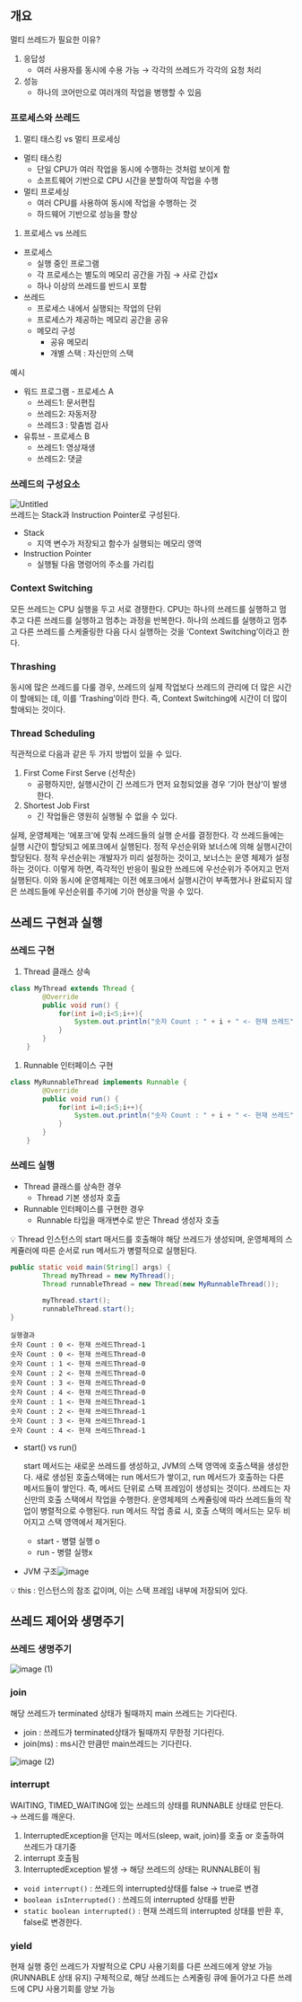 ## 개요
멀티 쓰레드가 필요한 이유? 

1. 응답성
    - 여러 사용자를 동시에 수용 가능 → 각각의 쓰레드가 각각의 요청 처리
2. 성능
    - 하나의 코어만으로 여러개의 작업을 병행할 수 있음

### 프로세스와 쓰레드

1. 멀티 태스킹 vs 멀티 프로세싱
- 멀티 태스킹
    - 단일 CPU가 여러 작업을 동시에 수행하는 것처럼 보이게 함
    - 소프트웨어 기반으로 CPU 시간을 분할하여 작업을 수행
- 멀티 프로세싱
    - 여러 CPU를 사용하여 동시에 작업을 수행하는 것
    - 하드웨어 기반으로 성능을 향상

1. 프로세스 vs 쓰레드
- 프로세스
    - 실행 중인 프로그램
    - 각 프로세스는 별도의 메모리 공간을 가짐 → 사로 간섭x
    - 하나 이상의 쓰레드를 반드시 포함
- 쓰레드
    - 프로세스 내에서 실행되는 작업의 단위
    - 프로세스가 제공하는 메모리 공간을 공유
    - 메모리 구성
        - 공유 메모리
        - 개별 스택 : 자신만의 스택

예시

- 워드 프로그램 - 프로세스 A
    - 쓰레드1: 문서편집
    - 쓰레드2: 자동저장
    - 쓰레드3 : 맞춤범 검사
- 유튜브 - 프로세스 B
    - 쓰레드1: 영상재생
    - 쓰레드2: 댓글

### 쓰레드의 구성요소
![Untitled](https://github.com/user-attachments/assets/7eb6bc12-d920-406d-bb9a-3c9bd4c72b28)  
쓰레드는 Stack과 Instruction Pointer로 구성된다.

- Stack
    - 지역 변수가 저장되고 함수가 실행되는 메모리 영역
- Instruction Pointer
    - 실행될 다음 명령어의 주소를 가리킴

### Context Switching
모든 쓰레드는 CPU 실행을 두고 서로 경쟁한다.  CPU는 하나의 쓰레드를 실행하고 멈추고 다른 쓰레드를 실행하고 멈추는 과정을 반복한다. 하나의 쓰레드를 실행하고 멈추고 다른 쓰레드를 스케줄링한 다음 다시 실행하는 것을 ‘Context Switching’이라고 한다.

### Thrashing
동시에 많은 쓰레드를 다룰 경우, 쓰레드의 실제 작업보다 쓰레드의 관리에 더 많은 시간이 할애되는 데, 이를 ‘Trashing’이라 한다. 즉, Context Switching에 시간이 더 많이 할애되는 것이다.


### Thread Scheduling


직관적으로 다음과 같은 두 가지 방법이 있을 수 있다.

1. First Come First Serve (선착순)
    - 공평하지만, 실행시간이 긴 쓰레드가 먼저 요청되었을 경우 ‘기아 현상’이 발생한다.
2. Shortest Job First
    - 긴 작업들은 영원히 실행될 수 없을 수 있다.

실제, 운영체제는 ‘에포크’에 맞춰 쓰레드들의 실행 순서를 결정한다. 각 쓰레드들에는 실행 시간이 할당되고 에포크에서 실행된다. 정적 우선순위와 보너스에 의해 실행시간이 할당된다. 정적 우선순위는 개발자가 미리 설정하는 것이고, 보너스는 운영 체제가 설정하는 것이다. 이렇게 하면, 즉각적인 반응이 필요한 쓰레드에 우선순위가 주어지고 먼저 실행된다. 이와 동시에 운영체제는 이전 에포크에서 실행시간이 부족했거나 완료되지 않은 쓰레드들에 우선순위를 주기에 기아 현상을 막을 수 있다.


## 쓰레드 구현과 실행

### 쓰레드 구현

1. Thread 클래스 상속

```java
class MyThread extends Thread {
        @Override
        public void run() {
            for(int i=0;i<5;i++){
                System.out.println("숫자 Count : " + i + " <- 현재 쓰레드" +  getName());
            }
        }
    }
```

1. Runnable 인터페이스 구현

```java
class MyRunnableThread implements Runnable {
        @Override
        public void run() {
            for(int i=0;i<5;i++){
                System.out.println("숫자 Count : " + i + " <- 현재 쓰레드" +  Thread.currentThread().getName());
            }
        }
    }
```

### 쓰레드 실행

- Thread 클래스를 상속한 경우
    - Thread 기본 생성자 호출
- Runnable 인터페이스를 구현한 경우
    - Runnable 타입을 매개변수로 받은 Thread 생성자 호출

<aside>
💡 Thread 인스턴스의 start 매서드를 호출해야 해당 쓰레드가 생성되며, 운영체제의 스케쥴러에 따른 순서로 run 메서드가 병렬적으로 실행된다.
</aside>
  
```java
public static void main(String[] args) {
	    Thread myThread = new MyThread();
		Thread runnableThread = new Thread(new MyRunnableThread());

        myThread.start();
        runnableThread.start();
}
```
```
실행결과
숫자 Count : 0 <- 현재 쓰레드Thread-1
숫자 Count : 0 <- 현재 쓰레드Thread-0
숫자 Count : 1 <- 현재 쓰레드Thread-0
숫자 Count : 2 <- 현재 쓰레드Thread-0
숫자 Count : 3 <- 현재 쓰레드Thread-0
숫자 Count : 4 <- 현재 쓰레드Thread-0
숫자 Count : 1 <- 현재 쓰레드Thread-1
숫자 Count : 2 <- 현재 쓰레드Thread-1
숫자 Count : 3 <- 현재 쓰레드Thread-1
숫자 Count : 4 <- 현재 쓰레드Thread-1
```

- start() vs run()
    
    start 메서드는 새로운 쓰레드를 생성하고, JVM의 스택 영역에 호출스택을 생성한다. 새로 생성된 호출스택에는 run 메서드가 쌓이고, run 메서드가 호출하는 다른 메서드들이 쌓인다. 즉, 메서드 단위로 스택 프레임이 생성되는 것이다. 쓰레드는 자신만의 호출 스택에서 작업을 수행한다. 운영체제의 스케쥴링에 따라 쓰레드들의 작업이 병렬적으로 수행된다. run 메서드 작업 종료 시, 호출 스택의 메서드는 모두 비어지고 스택 영역에서 제거된다.
    
    - start - 병렬 실행 o
    - run  - 병렬 실행x
  
- JVM 구조![image](https://github.com/user-attachments/assets/d25df87e-0149-49c3-8a59-03148ec65f06)

<aside>
💡 this : 인스턴스의 참조 값이며, 이는 스택 프레임 내부에 저장되어 있다.
</aside>

## 쓰레드 제어와 생명주기
### 쓰레드 생명주기
![image (1)](https://github.com/user-attachments/assets/2695c378-5f33-4619-b910-bf624e40ec9f)

### join

해당 쓰레드가 terminated 상태가 될때까지 main 쓰레드는 기다린다.

- join : 쓰레드가 terminated상태가 될때까지 무한정 기다린다.
- join(ms) : ms시간 만큼만 main쓰레드는 기다린다.

![image (2)](https://github.com/user-attachments/assets/2b0d92c1-a4e8-41c4-9633-8ce4620475d2)
  
### interrupt

WAITING, TIMED_WAITING에 있는 쓰레드의 상태를 RUNNABLE 상태로 만든다. → 쓰레드를 깨운다.

1. InterruptedException을 던지는 메서드(sleep, wait, join)를 호출 or 호출하여 쓰레드가 대기중
2. interrupt 호출됨
3. InterruptedException 발생 → 해당 쓰레드의 상태는 RUNNALBE이 됨

- ```void interrupt()``` : 쓰레드의 interrupted상태를 false -> true로 변경
- ```boolean isInterrupted()``` : 쓰레드의 interrupted 상태를 반환
- ```static boolean interrupted()``` : 현재 쓰레드의 interrupted 상태를 반환 후, false로 변경한다.

### yield
현재 실행 중인 쓰레드가 자발적으로 CPU 사용기회를 다른 쓰레드에게 양보 가능(RUNNABLE 상태 유지)
구체적으로, 해당 쓰레드는 스케줄링 큐에 들어가고 다른 쓰레드에 CPU 사용기회를 양보 가능
